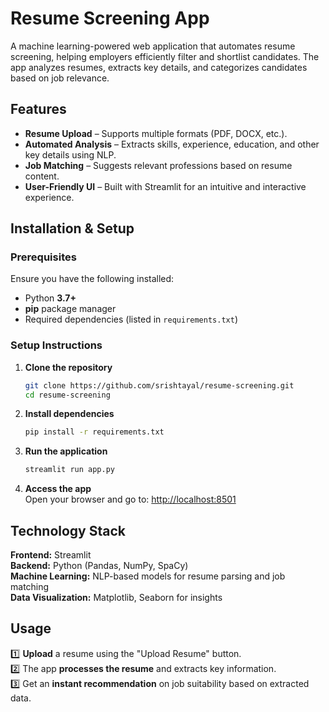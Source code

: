 # **Resume Screening App**  

A machine learning-powered web application that automates resume screening, helping employers efficiently filter and shortlist candidates. The app analyzes resumes, extracts key details, and categorizes candidates based on job relevance.  

## **Features**  

- **Resume Upload** – Supports multiple formats (PDF, DOCX, etc.).  
- **Automated Analysis** – Extracts skills, experience, education, and other key details using NLP.  
- **Job Matching** – Suggests relevant professions based on resume content.  
- **User-Friendly UI** – Built with Streamlit for an intuitive and interactive experience.  

##  **Installation & Setup**  

### **Prerequisites**  
Ensure you have the following installed:  
- Python **3.7+**  
- **pip** package manager  
- Required dependencies (listed in `requirements.txt`)  

### **Setup Instructions**  
1. **Clone the repository**  
   ```bash
   git clone https://github.com/srishtayal/resume-screening.git
   cd resume-screening
   ```  
2. **Install dependencies**  
   ```bash
   pip install -r requirements.txt
   ```  
3. **Run the application**  
   ```bash
   streamlit run app.py
   ```  
4. **Access the app**  
   Open your browser and go to: [http://localhost:8501](http://localhost:8501)  

##  **Technology Stack**  

**Frontend:** Streamlit  
**Backend:** Python (Pandas, NumPy, SpaCy)  
**Machine Learning:** NLP-based models for resume parsing and job matching  
**Data Visualization:** Matplotlib, Seaborn for insights  

##  **Usage**  

1️⃣ **Upload** a resume using the "Upload Resume" button.  
2️⃣ The app **processes the resume** and extracts key information.  
3️⃣ Get an **instant recommendation** on job suitability based on extracted data.  

